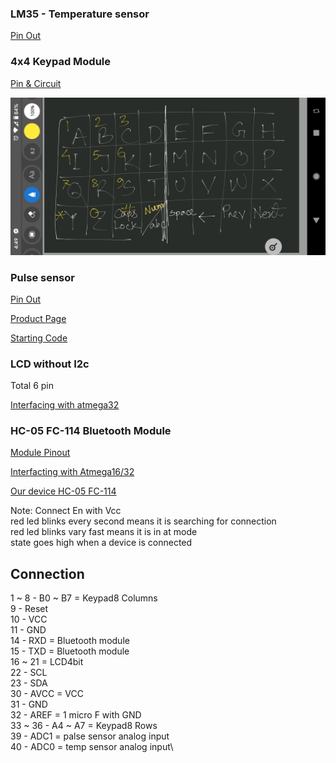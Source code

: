 ### LM35 - Temperature sensor
[Pin Out](https://www.electronicwings.com/sensors-modules/lm35-temperature-sensor)

### 4x4 Keypad Module
[Pin & Circuit](https://components101.com/misc/4x4-keypad-module-pinout-configuration-features-datasheet)

![Keys](Literature/keypad.png)

### Pulse sensor
[Pin Out](https://components101.com/sensors/pulse-sensor)

[Product Page](https://www.sparkfun.com/products/11574)

[Starting Code](https://github.com/WorldFamousElectronics/PulseSensorStarterProject)

### LCD without I2c 
Total 6 pin

[Interfacing with atmega32](https://electrosome.com/interfacing-lcd-atmega32-microcontroller-atmel-studio/)

### HC-05 FC-114 Bluetooth Module
[Module Pinout](https://www.electronicwings.com/sensors-modules/bluetooth-module-hc-05-)

[Interfacting with Atmega16/32](https://www.electronicwings.com/avr-atmega/hc-05-bluetooth-module-interfacing-with-atmega1632)

[Our device HC-05 FC-114](https://forum.arduino.cc/t/bluetooth-module-hc-05-with-a-button-and-en-pin-help/321715)

Note: Connect En with Vcc\
red led blinks every second means it is searching for connection\
red led blinks vary fast means it is in at mode\
state goes high when a device is connected

## Connection
1 ~ 8 - B0 ~ B7 = Keypad8 Columns \
9 - Reset\
10 - VCC\
11 - GND\
14 - RXD = Bluetooth module\
15 - TXD = Bluetooth module\
16 ~ 21 = LCD4bit \
22 - SCL\
23 - SDA\
30 - AVCC = VCC\
31 - GND\
32 - AREF = 1 micro F with GND\
33 ~ 36 - A4 ~ A7 = Keypad8 Rows\
39 - ADC1 = palse sensor analog input\
40 - ADC0 = temp sensor analog input\
